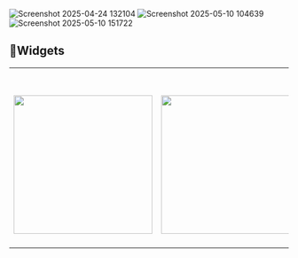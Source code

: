 ![Screenshot 2025-04-24 132104](https://github.com/user-attachments/assets/5a54280e-5591-4711-932c-9aa052d346a4)
![Screenshot 2025-05-10 104639](https://github.com/user-attachments/assets/2025ffbe-a41e-4a52-9580-ff29bba8d32a)
![Screenshot 2025-05-10 151722](https://github.com/user-attachments/assets/710a4945-762d-4c8e-a06d-239953493f7e)
## 📄Widgets

<div align="center">
    <table>
        <tr>
            <td align="center">
                <h3></h3>
                <img src="https://github.com/user-attachments/assets/5a54280e-5591-4711-932c-9aa052d346a4" width="250" height="auto">
            </td>
            <td align="center">
                <h3></h3>
                <img src="https://github.com/user-attachments/assets/2025ffbe-a41e-4a52-9580-ff29bba8d32a" width="250" height="auto">
            </td>
           <td align="center">
                <h3>GridView Screen</h3>
                <img src="https://github.com/user-attachments/assets/710a4945-762d-4c8e-a06d-239953493f7e" width="250" height="auto">
            </td>
        </tr>
    </table>
</div>
